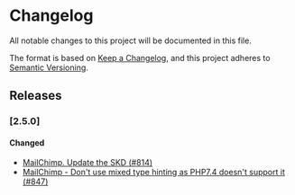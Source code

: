 # Changelog
All notable changes to this project will be documented in this file.

The format is based on [Keep a Changelog](https://keepachangelog.com/en/1.0.0/),
and this project adheres to [Semantic Versioning](https://semver.org/spec/v2.0.0.html).

## Releases

### [2.5.0]

#### Changed
 - [MailChimp. Update the SKD (#814)](https://github.com/eventespresso/cafe/pull/814)
 - [MailChimp - Don't use mixed type hinting as PHP7.4 doesn't support it (#847)](https://github.com/eventespresso/cafe/pull/847)

